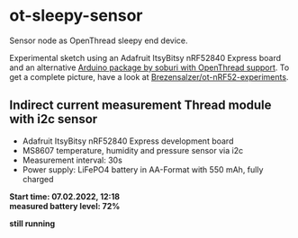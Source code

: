 # ot-sleepy-sensor
Sensor node as OpenThread sleepy end device.

Experimental sketch using an Adafruit ItsyBitsy nRF52840 Express board and an alternative [Arduino package by soburi with OpenThread support](https://github.com/soburi/openthread_nrf52_arduino).
To get a complete picture, have a look at [Brezensalzer/ot-nRF52-experiments](https://github.com/Brezensalzer/ot-nRF52-experiments).

## Indirect current measurement Thread module with i2c sensor
- Adafruit ItsyBitsy nRF52840 Express development board
- MS8607 temperature, humidity and pressure sensor via i2c
- Measurement interval: 30s
- Power supply: LiFePO4 battery in AA-Format with 550 mAh, fully charged

**Start time: 07.02.2022, 12:18**<br/>
**measured battery level: 72%**

**still running**
